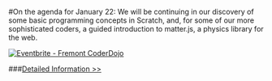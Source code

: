 #On the agenda for January 22:
We will be continuing in our discovery of some basic programming concepts in Scratch, and, for some of our more sophisticated coders, a guided introduction to matter.js, a physics library for the web.

<a href="http://www.eventbrite.com/e/fremont-coderdojo-tickets-15410731914?ref=ebtn" target="_blank"><img src="https://www.eventbrite.com/custombutton?eid=14861666645" alt="Eventbrite - Fremont CoderDojo" /></a>

###[Detailed Information >>](/about)
